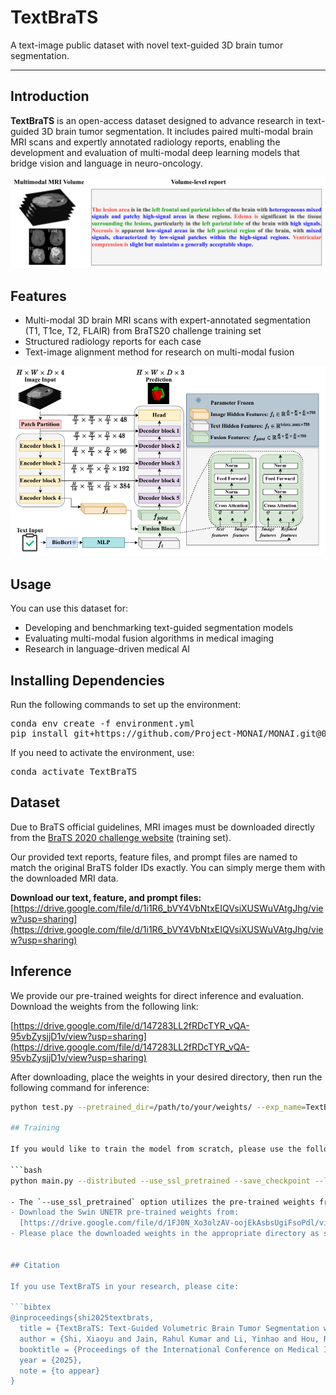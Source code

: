 # TextBraTS

A text-image public dataset with novel text-guided 3D brain tumor segmentation.

---

## Introduction

**TextBraTS** is an open-access dataset designed to advance research in text-guided 3D brain tumor segmentation. It includes paired multi-modal brain MRI scans and expertly annotated radiology reports, enabling the development and evaluation of multi-modal deep learning models that bridge vision and language in neuro-oncology.

![TextBraTS Overview](assets/datasample.PNG)

## Features

- Multi-modal 3D brain MRI scans with expert-annotated segmentation (T1, T1ce, T2, FLAIR) from BraTS20 challenge training set
- Structured radiology reports for each case
- Text-image alignment method for research on multi-modal fusion

![TextBraTS Overview](assets/overview.PNG)

## Usage

You can use this dataset for:
- Developing and benchmarking text-guided segmentation models
- Evaluating multi-modal fusion algorithms in medical imaging
- Research in language-driven medical AI

## Installing Dependencies
Run the following commands to set up the environment:
<pre>conda env create -f environment.yml 
pip install git+https://github.com/Project-MONAI/MONAI.git@07de215c </pre>
If you need to activate the environment, use:
<pre>conda activate TextBraTS </pre>

## Dataset

Due to BraTS official guidelines, MRI images must be downloaded directly from the [BraTS 2020 challenge website](https://www.med.upenn.edu/cbica/brats2020/data.html) (training set).

Our provided text reports, feature files, and prompt files are named to match the original BraTS folder IDs exactly. You can simply merge them with the downloaded MRI data.

**Download our text, feature, and prompt files:**  
[https://drive.google.com/file/d/1i1R6_bVY4VbNtxEIQVsiXUSWuVAtgJhg/view?usp=sharing](https://drive.google.com/file/d/1i1R6_bVY4VbNtxEIQVsiXUSWuVAtgJhg/view?usp=sharing)

## Inference

We provide our pre-trained weights for direct inference and evaluation.  
Download the weights from the following link:

[https://drive.google.com/file/d/147283LL2fRDcTYR_vQA-95vbZysjjD1v/view?usp=sharing](https://drive.google.com/file/d/147283LL2fRDcTYR_vQA-95vbZysjjD1v/view?usp=sharing)

After downloading, place the weights in your desired directory, then run the following command for inference:

```bash
python test.py --pretrained_dir=/path/to/your/weights/ --exp_name=TextBraTS```

## Training

If you would like to train the model from scratch, please use the following command:

```bash
python main.py --distributed --use_ssl_pretrained --save_checkpoint --logdir=TextBraTS

- The `--use_ssl_pretrained` option utilizes the pre-trained weights from NVIDIA's Swin UNETR model.
- Download the Swin UNETR pre-trained weights from:  
  [https://drive.google.com/file/d/1FJ0N_Xo3olzAV-oojEkAsbsUgiFsoPdl/view?usp=sharing](https://drive.google.com/file/d/1FJ0N_Xo3olzAV-oojEkAsbsUgiFsoPdl/view?usp=sharing)
- Please place the downloaded weights in the appropriate directory as specified in your configuration or script.


## Citation

If you use TextBraTS in your research, please cite:

```bibtex
@inproceedings{shi2025textbrats,
  title = {TextBraTS: Text-Guided Volumetric Brain Tumor Segmentation with Innovative Dataset Development and Fusion Module Exploration},
  author = {Shi, Xiaoyu and Jain, Rahul Kumar and Li, Yinhao and Hou, Ruibo and Cheng, Jingliang and Bai, Jie and Zhao, Guohua and Lin, Lanfen and Xu, Rui and Chen, Yen-wei},
  booktitle = {Proceedings of the International Conference on Medical Image Computing and Computer Assisted Intervention (MICCAI)},
  year = {2025},
  note = {to appear}
}
